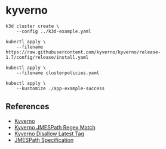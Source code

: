 # kyverno

```
k3d cluster create \
    --config ../k3d-example.yaml

kubectl apply \
    --filename https://raw.githubusercontent.com/kyverno/kyverno/release-1.7/config/release/install.yaml

kubectl apply \
    --filename clusterpolicies.yaml
```

```
kubectl apply \
    --kustomize ./app-example-success
```

## References

* [Kyverno](https://kyverno.io/docs/)
* [Kyverno JMESPath Regex Match](https://kyverno.io/docs/writing-policies/jmespath/#regex_match)
* [Kyverno Disallow Latest Tag](https://kyverno.io/policies/best-practices/disallow_latest_tag/disallow_latest_tag/)
* [JMESPath Specification](https://jmespath.org/specification.html)
